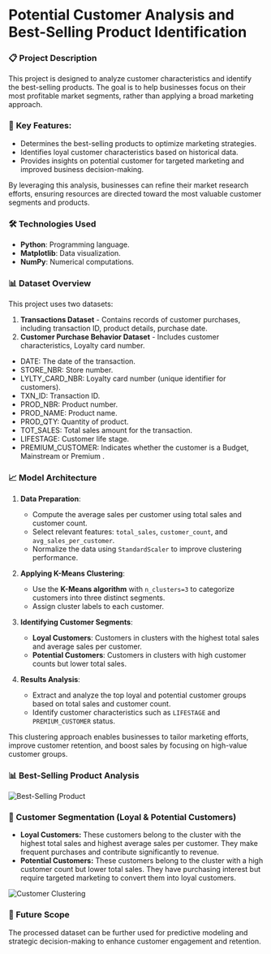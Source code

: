 # Potential Customer Analysis and Best-Selling Product Identification

### 📋 Project Description

This project is designed to analyze customer characteristics and identify the best-selling products. The goal is to help businesses focus on their most profitable market segments, rather than applying a broad marketing approach.

### 🎯 **Key Features:** 
- Determines the best-selling products to optimize marketing strategies.
- Identifies loyal customer characteristics based on historical data.
- Provides insights on  potential customer for targeted marketing and improved business decision-making.

By leveraging this analysis, businesses can refine their market research efforts, ensuring resources are directed toward the most valuable customer segments and products.

### 🛠️ Technologies Used
- **Python**: Programming language.
- **Matplotlib**: Data visualization.
- **NumPy**: Numerical computations.

### 📊 Dataset Overview
This project uses two datasets:
1. **Transactions Dataset** - Contains records of customer purchases, including transaction ID, product details, purchase date.
2. **Customer Purchase Behavior Dataset** - Includes customer characteristics, Loyalty card number.
- DATE: The date of the transaction.<br>
- STORE_NBR: Store number.
- LYLTY_CARD_NBR: Loyalty card number (unique identifier for customers).
- TXN_ID: Transaction ID.
- PROD_NBR: Product number.
- PROD_NAME: Product name.
- PROD_QTY: Quantity of product.
- TOT_SALES: Total sales amount for the transaction.
- LIFESTAGE: Customer life stage.
- PREMIUM_CUSTOMER: Indicates whether the customer is a Budget, Mainstream or Premium  .

### 📈 Model Architecture
1. **Data Preparation**:
   - Compute the average sales per customer using total sales and customer count.
   - Select relevant features: `total_sales`, `customer_count`, and `avg_sales_per_customer`.
   - Normalize the data using `StandardScaler` to improve clustering performance.

2. **Applying K-Means Clustering**:
   - Use the **K-Means algorithm** with `n_clusters=3` to categorize customers into three distinct segments.
   - Assign cluster labels to each customer.

3. **Identifying Customer Segments**:
   - **Loyal Customers**: Customers in clusters with the highest total sales and average sales per customer.
   - **Potential Customers**: Customers in clusters with high customer counts but lower total sales.

4. **Results Analysis**:
   - Extract and analyze the top loyal and potential customer groups based on total sales and customer count.
   - Identify customer characteristics such as `LIFESTAGE` and `PREMIUM_CUSTOMER` status.

This clustering approach enables businesses to tailor marketing efforts, improve customer retention, and boost sales by focusing on high-value customer groups.

### 📊 Best-Selling Product Analysis

![Best-Selling Product](best_selling_product.png)

### 🚀 Customer Segmentation (Loyal & Potential Customers)
- **Loyal Customers:** These customers belong to the cluster with the highest total sales and highest average sales per customer. They make frequent purchases and contribute significantly to revenue.
- **Potential Customers:** These customers belong to the cluster with a high customer count but lower total sales. They have purchasing interest but require targeted marketing to convert them into loyal customers.

![Customer Clustering](customer_clustering.png)

### 📌 Future Scope
The processed dataset can be further used for predictive modeling and strategic decision-making to enhance customer engagement and retention.

  
